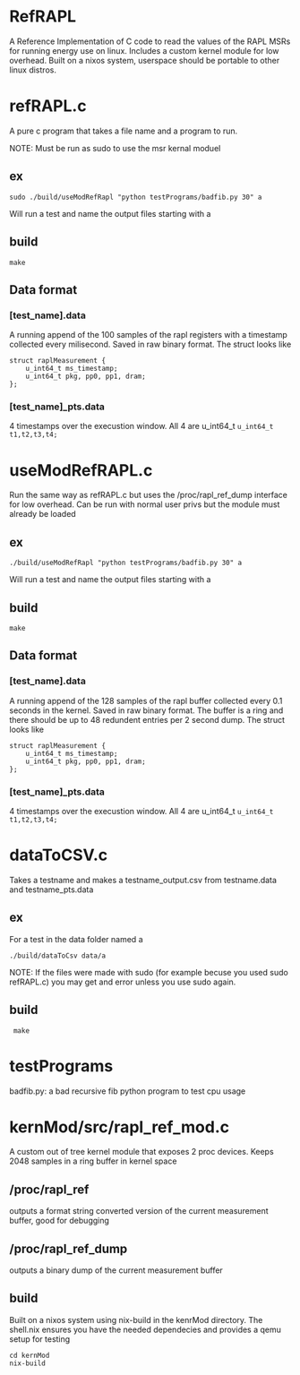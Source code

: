 # RefRAPL
A Reference Implementation of C code to read the values of the RAPL MSRs for running energy use on linux. Includes a custom kernel module for low overhead. Built on a nixos system, userspace should be portable to other linux distros.

# refRAPL.c 
A pure c program that takes a file name and a program to run.

NOTE: Must be run as sudo to use the msr kernal moduel

## ex 
``` sudo ./build/useModRefRapl "python testPrograms/badfib.py 30" a ``` 

Will run a test and name the output files starting with a

## build
```make``` 

## Data format

### [test_name].data  
A running append of the 100 samples of the rapl registers with a timestamp collected every milisecond. Saved in raw binary format. The struct looks like

```
struct raplMeasurement {
    u_int64_t ms_timestamp;
    u_int64_t pkg, pp0, pp1, dram;
};
```

### [test_name]_pts.data 
4 timestamps over the execustion window. All 4 are u_int64_t
```u_int64_t t1,t2,t3,t4;```

# useModRefRAPL.c
Run the same way as refRAPL.c but uses the /proc/rapl_ref_dump interface for low overhead. Can be run with normal user privs but the module must already be loaded

## ex 
``` ./build/useModRefRapl "python testPrograms/badfib.py 30" a ``` 

Will run a test and name the output files starting with a

## build
```make```

## Data format
### [test_name].data 
A running append of the 128 samples of the rapl buffer collected every 0.1 seconds in the kernel. Saved in raw binary format. The buffer is a ring and there should be up to 48 redundent entries per 2 second dump. The struct looks like

```
struct raplMeasurement {
    u_int64_t ms_timestamp;
    u_int64_t pkg, pp0, pp1, dram;
};
```

### [test_name]_pts.data 

4 timestamps over the execustion window. All 4 are u_int64_t
```u_int64_t t1,t2,t3,t4;```

# dataToCSV.c

Takes a testname and makes a testname_output.csv from testname.data and testname_pts.data

## ex

For a test in the data folder named a

``` ./build/dataToCsv data/a ```

NOTE: If the files were made with sudo (for example becuse you used sudo refRAPL.c) you may get and error unless you use sudo again.

## build

``` make```


# testPrograms

badfib.py: a bad recursive fib python program to test cpu usage


# kernMod/src/rapl_ref_mod.c
A custom out of tree kernel module that exposes 2 proc devices. Keeps 2048 samples in a ring buffer in kernel space

## /proc/rapl_ref
outputs a format string converted version of the current measurement buffer, good for debugging

## /proc/rapl_ref_dump
outputs a binary dump of the current measurement buffer

## build
Built on a nixos system using nix-build in the kenrMod directory. The shell.nix ensures you have the needed dependecies and provides a qemu setup for testing

```
cd kernMod
nix-build
```